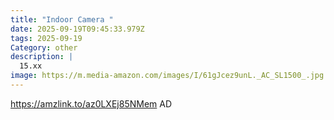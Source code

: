 ```yaml
---
title: "Indoor Camera "
date: 2025-09-19T09:45:33.979Z
tags: 2025-09-19
Category: other
description: |
  15.xx
image: https://m.media-amazon.com/images/I/61gJcez9unL._AC_SL1500_.jpg
---
```

https://amzlink.to/az0LXEj85NMem
AD